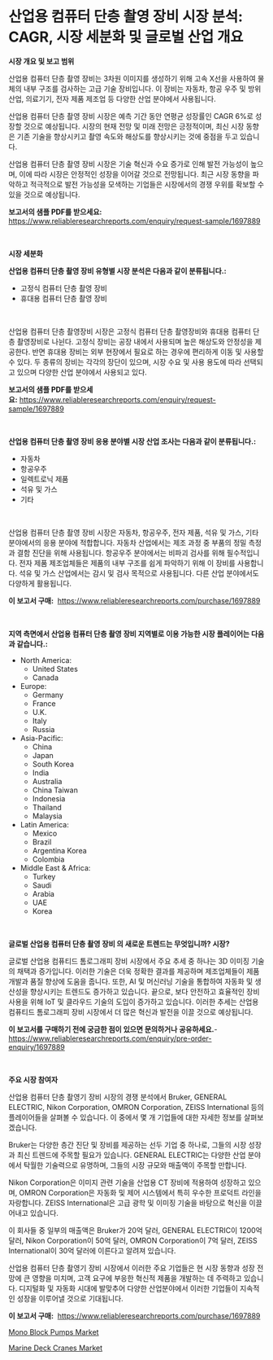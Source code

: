 <p><h1>산업용 컴퓨터 단층 촬영 장비 시장 분석: CAGR, 시장 세분화 및 글로벌 산업 개요</h1></p><p><strong>시장 개요 및 보고 범위</strong></p>
<p><p>산업용 컴퓨터 단층 촬영 장비는 3차원 이미지를 생성하기 위해 고속 X선을 사용하여 물체의 내부 구조를 검사하는 고급 기술 장비입니다. 이 장비는 자동차, 항공 우주 및 방위 산업, 의료기기, 전자 제품 제조업 등 다양한 산업 분야에서 사용됩니다.</p><p>산업용 컴퓨터 단층 촬영 장비 시장은 예측 기간 동안 연평균 성장률인 CAGR 6%로 성장할 것으로 예상됩니다. 시장의 현재 전망 및 미래 전망은 긍정적이며, 최신 시장 동향은 기존 기술을 향상시키고 촬영 속도와 해상도를 향상시키는 것에 중점을 두고 있습니다.</p><p>산업용 컴퓨터 단층 촬영 장비 시장은 기술 혁신과 수요 증가로 인해 발전 가능성이 높으며, 이에 따라 시장은 안정적인 성장을 이어갈 것으로 전망됩니다. 최근 시장 동향을 파악하고 적극적으로 발전 가능성을 모색하는 기업들은 시장에서의 경쟁 우위를 확보할 수 있을 것으로 예상됩니다.</p></p>
<p><strong>보고서의 샘플 PDF를 받으세요:</strong> <a href="https://www.reliableresearchreports.com/enquiry/request-sample/1697889">https://www.reliableresearchreports.com/enquiry/request-sample/1697889</a></p>
<p>&nbsp;</p>
<p><strong>시장 세분화</strong></p>
<p><strong>산업용 컴퓨터 단층 촬영 장비 유형별 시장 분석은 다음과 같이 분류됩니다.:</strong></p>
<p><ul><li>고정식 컴퓨터 단층 촬영 장비</li><li>휴대용 컴퓨터 단층 촬영 장비</li></ul></p>
<p>&nbsp;</p>
<p><p>산업용 컴퓨터 단층 촬영장비 시장은 고정식 컴퓨터 단층 촬영장비와 휴대용 컴퓨터 단층 촬영장비로 나뉜다. 고정식 장비는 공장 내에서 사용되며 높은 해상도와 안정성을 제공한다. 반면 휴대용 장비는 외부 현장에서 필요로 하는 경우에 편리하게 이동 및 사용할 수 있다. 두 종류의 장비는 각각의 장단이 있으며, 시장 수요 및 사용 용도에 따라 선택되고 있으며 다양한 산업 분야에서 사용되고 있다.</p></p>
<p><strong>보고서의 샘플 PDF를 받으세요:</strong>&nbsp;<a href="https://www.reliableresearchreports.com/enquiry/request-sample/1697889">https://www.reliableresearchreports.com/enquiry/request-sample/1697889</a></p>
<p>&nbsp;</p>
<p><strong> 산업용 컴퓨터 단층 촬영 장비 응용 분야별 시장 산업 조사는 다음과 같이 분류됩니다.:</strong></p>
<p><ul><li>자동차</li><li>항공우주</li><li>일렉트로닉 제품</li><li>석유 및 가스</li><li>기타</li></ul></p>
<p>&nbsp;</p>
<p><p>산업용 컴퓨터 단층 촬영 장비 시장은 자동차, 항공우주, 전자 제품, 석유 및 가스, 기타 분야에서의 응용 분야에 적합합니다. 자동차 산업에서는 제조 과정 중 부품의 정밀 측정과 결함 진단을 위해 사용됩니다. 항공우주 분야에서는 비파괴 검사를 위해 필수적입니다. 전자 제품 제조업체들은 제품의 내부 구조를 쉽게 파악하기 위해 이 장비를 사용합니다. 석유 및 가스 산업에서는 감시 및 검사 목적으로 사용됩니다. 다른 산업 분야에서도 다양하게 활용됩니다.</p></p>
<p><strong>이 보고서 구매:</strong>&nbsp; <a href="https://www.reliableresearchreports.com/purchase/1697889">https://www.reliableresearchreports.com/purchase/1697889</a></p>
<p>&nbsp;</p>
<p><strong>지역 측면에서 산업용 컴퓨터 단층 촬영 장비 지역별로 이용 가능한 시장 플레이어는 다음과 같습니다.:</strong></p>
<p><ul>
    <li>
        North America:
        <ul>
            <li>United States</li>
            <li>Canada</li>
        </ul>
    </li>
    <li>
        Europe:
        <ul>
            <li>Germany</li>
            <li>France</li>
            <li>U.K.</li>
            <li>Italy</li>
            <li>Russia</li>
        </ul>
    </li>
    <li>
        Asia-Pacific:
        <ul>
            <li>China</li>
            <li>Japan</li>
            <li>South Korea</li>
            <li>India</li>
            <li>Australia</li>
            <li>China Taiwan</li>
            <li>Indonesia</li>
            <li>Thailand</li>
            <li>Malaysia</li>
        </ul>
    </li>
    <li>
        Latin America:
        <ul>
            <li>Mexico</li>
            <li>Brazil</li>
            <li>Argentina Korea</li>
            <li>Colombia</li>
        </ul>
    </li>
    <li>
        Middle East & Africa:
        <ul>
            <li>Turkey</li>
            <li>Saudi</li>
            <li>Arabia</li>
            <li>UAE</li>
            <li>Korea</li>
        </ul>
    </li>
    </ul></p>
<p>&nbsp;</p>
<p><strong>글로벌 산업용 컴퓨터 단층 촬영 장비 의 새로운 트렌드는 무엇입니까? 시장?</strong></p>
<p><p>글로벌 산업용 컴퓨티드 톰로그래피 장비 시장에서 주요 추세 중 하나는 3D 이미징 기술의 채택과 증가입니다. 이러한 기술은 더욱 정확한 결과를 제공하며 제조업체들이 제품 개발과 품질 향상에 도움을 줍니다. 또한, AI 및 머신러닝 기술을 통합하여 자동화 및 생산성을 향상시키는 트렌드도 증가하고 있습니다. 끝으로, 보다 안전하고 효율적인 장비 사용을 위해 IoT 및 클라우드 기술의 도입이 증가하고 있습니다. 이러한 추세는 산업용 컴퓨티드 톰로그래피 장비 시장에서 더 많은 혁신과 발전을 이끌 것으로 예상됩니다.</p></p>
<p><strong>이 보고서를 구매하기 전에 궁금한 점이 있으면 문의하거나 공유하세요.</strong>- <a href="https://www.reliableresearchreports.com/enquiry/pre-order-enquiry/1697889">https://www.reliableresearchreports.com/enquiry/pre-order-enquiry/1697889</a></p>
<p>&nbsp;</p>
<p><strong>주요 시장 참여자</strong></p>
<p><p>산업용 컴퓨터 단층 촬영기 장비 시장의 경쟁 분석에서 Bruker, GENERAL ELECTRIC, Nikon Corporation, OMRON Corporation, ZEISS International 등의 플레이어들을 살펴볼 수 있습니다. 이 중에서 몇 개 기업들에 대한 자세한 정보를 살펴보겠습니다.</p><p>Bruker는 다양한 층간 진단 및 장비를 제공하는 선두 기업 중 하나로, 그들의 시장 성장과 최신 트렌드에 주목할 필요가 있습니다. GENERAL ELECTRIC는 다양한 산업 분야에서 탁월한 기술력으로 유명하며, 그들의 시장 규모와 매출액이 주목할 만합니다.</p><p>Nikon Corporation은 이미지 관련 기술을 산업용 CT 장비에 적용하여 성장하고 있으며, OMRON Corporation은 자동화 및 제어 시스템에서 특히 우수한 프로덕트 라인을 자랑합니다. ZEISS International은 고급 광학 및 이미징 기술을 바탕으로 혁신을 이끌어내고 있습니다.</p><p>이 회사들 중 일부의 매출액은 Bruker가 20억 달러, GENERAL ELECTRIC이 1200억 달러, Nikon Corporation이 50억 달러, OMRON Corporation이 7억 달러, ZEISS International이 30억 달러에 이른다고 알려져 있습니다.</p><p>산업용 컴퓨터 단층 촬영기 장비 시장에서 이러한 주요 기업들은 현 시장 동향과 성장 전망에 큰 영향을 미치며, 고객 요구에 부응한 혁신적 제품을 개발하는 데 주력하고 있습니다. 디지털화 및 자동화 시대에 발맞추어 다양한 산업분야에서 이러한 기업들이 지속적인 성장을 이루어낼 것으로 기대됩니다.</p></p>
<p><strong>이 보고서 구매:</strong>&nbsp;&nbsp;<a href="https://www.reliableresearchreports.com/purchase/1697889">https://www.reliableresearchreports.com/purchase/1697889</a></p>
<p><p><a href="https://view.publitas.com/reportprime-1/mono-block-pumps-market-offer-valuable-insights-into-market-size-market-share-market-trends-and-projections-spanning-from-2024-to-2031/">Mono Block Pumps Market</a></p><p><a href="https://view.publitas.com/reportprime-1/marine-deck-cranes-market-size-evaluating-its-market-trends-growth-and-projections-2024-2031/">Marine Deck Cranes Market</a></p></p>
